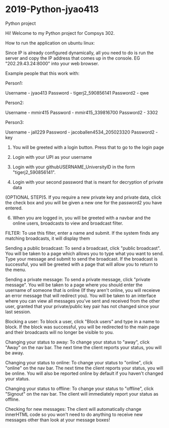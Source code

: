 # 2019-Python-jyao413
Python project


Hi! Welcome to my Python project for Compsys 302.

How to run the application on ubuntu linux:

Since IP is already configured dynamically, all you need to do is run the server and copy the IP address that comes up in the console. EG "202.29.43.24:8000" into your web browser.

Example people that this work with:

Person1:

Username - jyao413
Password - tigerj2_590856141
Password2 - qwe

Person2:

Username - mmir415
Password - mmir415_339816700
Password2 - 3302

Person3:

Username - jall229
Password - jacoballen4534_205023320
Password2 - key


1. You will be greeted with a login button. Press that to go to the login page

2. Login with your UPI as your username

3. Login with your githubUSERNAME_UniversityID in the form "tigerj2_590856141".

4. Login with your second password that is meant for decryption of private data

(OPTIONAL STEP)5. If you require a new private key and private data, click the check box and you will be given a new one for the password2 you have entered.

6. When you are logged in, you will be greeted with a navbar and the online users, broadcasts to view and broadcast filter.

FILTER: To use this filter, enter a name and submit. If the system finds any matching broadcasts, it will display them

Sending a public broadcast: To send a broadcast, click "public broadcast". You will be taken to a page which allows you to type what you want to send. 
Type your message and submit to send the broadcast. If the broadcast is successful, you will be greeted with a page that will allow you to return to the menu.

Sending a private message: To send a private message, click "private message". You will be taken to a page where you should enter the username of someone that is online (If they aren't online, you will receieve an error message that will redirect you). 
You will be taken to an interface where you can view all messages you've sent and received from the other user, granted that your private/public key pair has not changed since your last session.

Blocking a user: To block a user, click "Block users" and type in a name to block. If the block was successful, you will be redirected to the main page and their broadcasts will no longer be visible to you. 

Changing your status to away: To change your status to "away", click "Away" on the nav bar. The next time the client reports your status, you will be away.

Changing your status to online: To change your status to "online", click "online" on the nav bar. The next time the client reports your status, you will be online. You will also be reported online by default if you haven't changed your status. 

Changing your status to offline: To change your status to "offline", click "Signout" on the nav bar. The client will immediately report your status as offline.

Checking for new messages: The client will automatically change innerHTML code so you won't need to do anything to receive new messages other than look at your message boxes!








